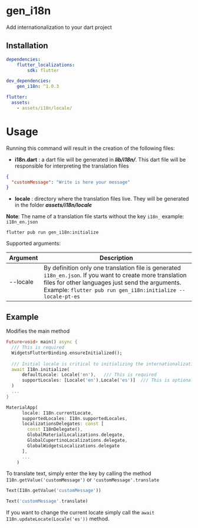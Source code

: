 # gen_i18n
Add internationalization to your dart project

## Installation
```yaml
dependencies:
    flutter_localizations:
        sdk: flutter 

dev_dependencies:
    gen_i18n: ^1.0.3

flutter: 
  assets:
    - assets/i18n/locale/
```
# Usage
Running this command will result in the creation of the following files: 

- **i18n.dart** : a dart file will be generated in ***lib/i18n/***. This dart file will be responsible for interpreting the translation files
```json
{
  "customMessage": "Write is here your message"
}
```
- **locale** : directory where the translation files live. They will be generated in the folder ***assets/i18n/locale***

**Note**: The name of a translation file starts without the key `i18n_` example: `i18n_en.json`
```
flutter pub run gen_i18n:initialize
```

Supported arguments:

| Argument    | Description                                                                                                                                                                                                                |
|-------------|----------------------------------------------------------------------------------------------------------------------------------------------------------------------------------------------------------------------------|
| --locale    | By definition only one translation file is generated `i18n_en.json`. If you want to create more translation files for other languages just send the arguments. Example: `flutter pub run gen_i18n:initialize --locale-pt-es` |

## Example
Modifies the main method
```dart
Future<void> main() async {
  /// This is required
  WidgetsFlutterBinding.ensureInitialized();
  
  /// Initial locale is critical to initializing the internationalization feature
  await I18n.initialize(
      defaultLocale: Locale('en'),   /// This is required
      supportLocales: [Locale('en'),Locale('es')]  /// This is optional
  )
  ...
}
```

```dart
MaterialApp( 
      locale: I18n.currentLocate,
      supportedLocales: I18n.supportedLocales,
      localizationsDelegates: const [
        const I18nDelegate(),
        GlobalMaterialLocalizations.delegate,
        GlobalCupertinoLocalizations.delegate,
        GlobalWidgetsLocalizations.delegate
      ],
      ...
    )
```
To translate text, simply enter the key by calling the method `I18n.getValue('customMessage')` or `'customMessage'.translate`
```dart
Text(I18n.getValue('customMessage'))
```

```dart
Text('customMessage'.translate)
```

If you want to change the current locate simply call the `await I18n.updateLocate(Locale('es'))` method.
